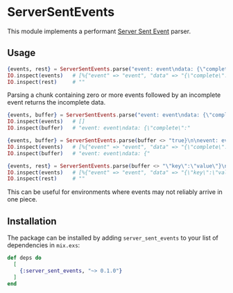 # ServerSentEvents

This module implements a performant [Server Sent Event](https://en.wikipedia.org/wiki/Server-sent_events) parser.

## Usage

```elixir
{events, rest} = ServerSentEvents.parse("event: event\ndata: {\"complete\":true}\n\n")
IO.inspect(events)   # [%{"event" => "event", "data" => "{\"complete\":true}\n"}]
IO.inspect(rest)     # ""
```

Parsing a chunk containing zero or more events followed by an incomplete event returns the incomplete data.

```elixir
{events, buffer} = ServerSentEvents.parse("event: event\ndata: {\"complete\":")
IO.inspect(events)   # []
IO.inspect(buffer)   # "event: event\ndata: {\"complete\":"

{events, buffer} = ServerSentEvents.parse(buffer <> "true}\n\nevent: event\ndata: {")
IO.inspect(events)   # [%{"event" => "event", "data" => "{\"complete\":true}\n"}]
IO.inspect(buffer)   # "event: event\ndata: {"

{events, rest} = ServerSentEvents.parse(buffer <> "\"key\":\"value\"}\n\n")
IO.inspect(events)   # [%{"event" => "event", "data" => "{\"key\":\"value\"}\n"}]
IO.inspect(rest)     # ""
```

This can be useful for environments where events may not reliably arrive in one piece.

## Installation

The package can be installed by adding `server_sent_events` to your list of dependencies in `mix.exs`:

```elixir
def deps do
  [
    {:server_sent_events, "~> 0.1.0"}
  ]
end
```
